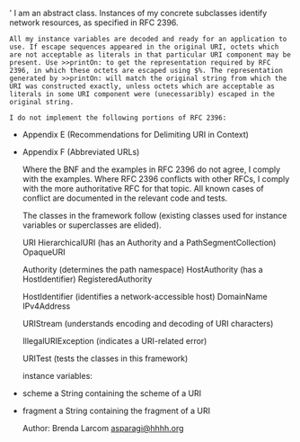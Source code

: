 '
	I am an abstract class. Instances of my concrete subclasses identify network resources, as specified in RFC 2396.

	All my instance variables are decoded and ready for an application to use. If escape sequences appeared in the original URI, octets which are not acceptable as literals in that particular URI component may be present. Use >>printOn: to get the representation required by RFC 2396, in which these octets are escaped using $%. The representation generated by >>printOn: will match the original string from which the URI was constructed exactly, unless octets which are acceptable as literals in some URI component were (unecessaribly) escaped in the original string.

	I do not implement the following portions of RFC 2396:

-	Appendix E (Recommendations for Delimiting URI in Context)
-	Appendix F (Abbreviated URLs)

	Where the BNF and the examples in RFC 2396 do not agree, I comply with the examples. Where RFC 2396 conflicts with other RFCs, I comply with the more authoritative RFC for that topic. All known cases of conflict are documented in the relevant code and tests.

	The classes in the framework follow (existing classes used for instance variables or superclasses are elided).

	URI
		HierarchicalURI (has an Authority and a PathSegmentCollection)
		OpaqueURI

	Authority (determines the path namespace)
		HostAuthority (has a HostIdentifier)
		RegisteredAuthority

	HostIdentifier (identifies a network-accessible host)
		DomainName
		IPv4Address

	URIStream (understands encoding and decoding of URI characters)

	IllegalURIException (indicates a URI-related error)

	URITest (tests the classes in this framework)


	instance variables:

-	scheme		a String containing the scheme of a URI
-	fragment		a String containing the fragment of a URI


	Author: Brenda Larcom <asparagi@hhhh.org>